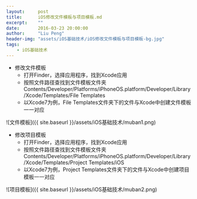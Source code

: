 ```yaml
---
layout:     post
title:      iOS修改文件模板与项目模板.md
excerpt:    ""
date:       2016-03-23 20:00:00
author:     "Liu Peng"
header-img: "assets/iOS基础技术/iOS修改文件模板与项目模板-bg.jpg"
tags:
    - iOS基础技术
---
```


- 修改文件模板
  - 打开Finder，选择应用程序，找到Xcode应用
  - 按照文件路径查找到文件模板文件夹Contents/Developer/Platforms/iPhoneOS.platform/Developer/Library/Xcode/Templates/File Templates
  - 以Xcode7为例，File Templates文件夹下的文件与Xcode中创建文件模板一一对应

![文件模板]({{ site.baseurl }}/assets/iOS基础技术/muban1.png)

- 修改项目模板
  - 打开Finder，选择应用程序，找到Xcode应用
  - 按照文件路径查找到文件模板文件夹Contents/Developer/Platforms/iPhoneOS.platform/Developer/Library/Xcode/Templates/Project Templates/iOS
  - 以Xcode7为例，Project Templates文件夹下的文件与Xcode中创建项目模板一一对应

![项目模板]({{ site.baseurl }}/assets/iOS基础技术/muban2.png)
